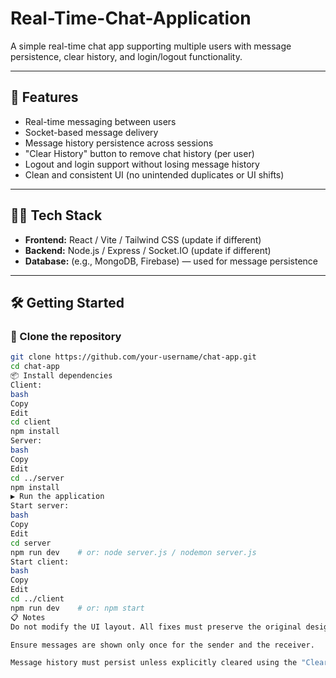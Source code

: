 # Real-Time-Chat-Application

A simple real-time chat app supporting multiple users with message persistence, clear history, and login/logout functionality.

---

## 🚀 Features

- Real-time messaging between users
- Socket-based message delivery
- Message history persistence across sessions
- "Clear History" button to remove chat history (per user)
- Logout and login support without losing message history
- Clean and consistent UI (no unintended duplicates or UI shifts)

---

## 🧑‍💻 Tech Stack

- **Frontend:** React / Vite / Tailwind CSS (update if different)
- **Backend:** Node.js / Express / Socket.IO (update if different)
- **Database:** (e.g., MongoDB, Firebase) — used for message persistence

---

## 🛠️ Getting Started

### 📁 Clone the repository
```bash
git clone https://github.com/your-username/chat-app.git
cd chat-app
📦 Install dependencies
Client:
bash
Copy
Edit
cd client
npm install
Server:
bash
Copy
Edit
cd ../server
npm install
▶️ Run the application
Start server:
bash
Copy
Edit
cd server
npm run dev    # or: node server.js / nodemon server.js
Start client:
bash
Copy
Edit
cd ../client
npm run dev    # or: npm start
📋 Notes
Do not modify the UI layout. All fixes must preserve the original design strictly.

Ensure messages are shown only once for the sender and the receiver.

Message history must persist unless explicitly cleared using the "Clear History" button.
